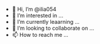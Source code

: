 - 👋 Hi, I’m @ilia054
- 👀 I’m interested in ...
- 🌱 I’m currently leaarning ...
- 💞️ I’m looking to collaborate on ...
- 📫 How to reach me ...

<!---
ilia054/ilia054 is a ✨ special ✨ repository because its `README.md` (this file) appears on your GitHub profile.
You can click the Preview link to take a look at your changes.
--->
